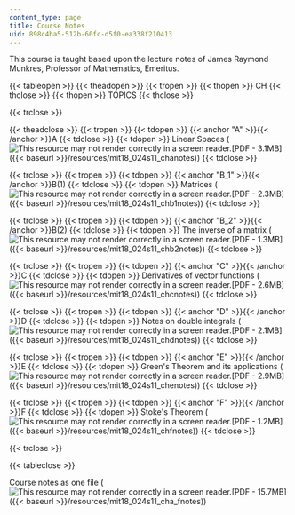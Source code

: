 ```yaml
---
content_type: page
title: Course Notes
uid: 898c4ba5-512b-60fc-d5f0-ea338f210413
---
```


This course is taught based upon the lecture notes of James Raymond Munkres, Professor of Mathematics, Emeritus.

{{< tableopen >}}
{{< theadopen >}}
{{< tropen >}}
{{< thopen >}}
CH
{{< thclose >}}
{{< thopen >}}
TOPICS
{{< thclose >}}

{{< trclose >}}

{{< theadclose >}}
{{< tropen >}}
{{< tdopen >}}
{{< anchor "A" >}}{{< /anchor >}}A
{{< tdclose >}}
{{< tdopen >}}
Linear Spaces (![This resource may not render correctly in a screen reader.](/images/inacessible.gif)[PDF - 3.1MB]({{< baseurl >}}/resources/mit18_024s11_chanotes))
{{< tdclose >}}

{{< trclose >}}
{{< tropen >}}
{{< tdopen >}}
{{< anchor "B_1" >}}{{< /anchor >}}B(1)
{{< tdclose >}}
{{< tdopen >}}
Matrices (![This resource may not render correctly in a screen reader.](/images/inacessible.gif)[PDF - 2.3MB]({{< baseurl >}}/resources/mit18_024s11_chb1notes))
{{< tdclose >}}

{{< trclose >}}
{{< tropen >}}
{{< tdopen >}}
{{< anchor "B_2" >}}{{< /anchor >}}B(2)
{{< tdclose >}}
{{< tdopen >}}
The inverse of a matrix (![This resource may not render correctly in a screen reader.](/images/inacessible.gif)[PDF - 1.3MB]({{< baseurl >}}/resources/mit18_024s11_chb2notes))
{{< tdclose >}}

{{< trclose >}}
{{< tropen >}}
{{< tdopen >}}
{{< anchor "C" >}}{{< /anchor >}}C
{{< tdclose >}}
{{< tdopen >}}
Derivatives of vector functions (![This resource may not render correctly in a screen reader.](/images/inacessible.gif)[PDF - 2.6MB]({{< baseurl >}}/resources/mit18_024s11_chcnotes))
{{< tdclose >}}

{{< trclose >}}
{{< tropen >}}
{{< tdopen >}}
{{< anchor "D" >}}{{< /anchor >}}D
{{< tdclose >}}
{{< tdopen >}}
Notes on double integrals (![This resource may not render correctly in a screen reader.](/images/inacessible.gif)[PDF - 2.1MB]({{< baseurl >}}/resources/mit18_024s11_chdnotes))
{{< tdclose >}}

{{< trclose >}}
{{< tropen >}}
{{< tdopen >}}
{{< anchor "E" >}}{{< /anchor >}}E
{{< tdclose >}}
{{< tdopen >}}
Green's Theorem and its applications (![This resource may not render correctly in a screen reader.](/images/inacessible.gif)[PDF - 2.9MB]({{< baseurl >}}/resources/mit18_024s11_chenotes))
{{< tdclose >}}

{{< trclose >}}
{{< tropen >}}
{{< tdopen >}}
{{< anchor "F" >}}{{< /anchor >}}F
{{< tdclose >}}
{{< tdopen >}}
Stoke's Theorem (![This resource may not render correctly in a screen reader.](/images/inacessible.gif)[PDF - 1.2MB]({{< baseurl >}}/resources/mit18_024s11_chfnotes))
{{< tdclose >}}

{{< trclose >}}

{{< tableclose >}}

Course notes as one file (![This resource may not render correctly in a screen reader.](/images/inacessible.gif)[PDF - 15.7MB]({{< baseurl >}}/resources/mit18_024s11_cha_fnotes))